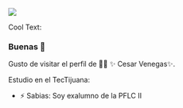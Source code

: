 ![](https://images.cooltext.com/5548422.gif)

<a href="http://cooltext.com" target="_top"><img src="https://images.cooltext.com/5548422.gif" width="80" height="15" alt="Cool Text: Logo and Graphics Generator" border="0" /></a>


### Buenas 👋


Gusto de visitar el perfil de 👨‍🏫 ✨ Cesar Venegas✨.

Estudio en el TecTijuana:

- ⚡ Sabias: Soy exalumno de la PFLC II

